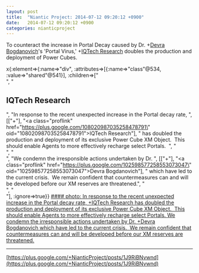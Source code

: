 ```yaml
---
layout: post
title:  "Niantic Project: 2014-07-12 09:20:12 +0900"
date:   2014-07-12 09:20:12 +0900
categories: nianticproject
---
```

To counteract the increase in Portal Decay caused by Dr. +[Devra Bogdanovich](https://plus.google.com/102598577258553073047 "")'s 'Portal Virus,' +[IQTech Research](https://plus.google.com/108020987035258478791 "") doubles the production and deployment of Power Cubes.

x{:element=>{:name=>"div", :attributes=>[{:name=>"class"@534, :value=>"shared"@541}], :children=>["<br />", "<h2>IQTech Research</h2>", "In response to the recent unexpected increase in the Portal decay rate, ", [["+"], "<a class=\"proflink\" href=\"https://plus.google.com/108020987035258478791\" oid=\"108020987035258478791\">IQTech Research</a>"], " has doubled the production and deployment of its exclusive Power Cube XM Object.  This should enable Agents to more effectively recharge select Portals.  ", "<br />", "<br />", "We condemn the irresponsible actions undertaken by Dr. ", [["+"], "<a class=\"proflink\" href=\"https://plus.google.com/102598577258553073047\" oid=\"102598577258553073047\">Devra Bogdanovich</a>"], " which have led to the current crisis.  We remain confident that countermeasures can and will be developed before our XM reserves are threatened.", "<br />", "<br />"], :ignore=>true}}
[#### photo: In response to the recent unexpected increase in the Portal decay rate, +IQTech Research has doubled the production and deployment of its exclusive Power Cube XM Object.  This should enable Agents to more effectively recharge select Portals.
We condemn the irresponsible actions undertaken by Dr. +Devra Bogdanovich which have led to the current crisis.  We remain confident that countermeasures can and will be developed before our XM reserves are threatened.](https://lh4.googleusercontent.com/-5KB_fwHMByI/U8Bx2byiv2I/AAAAAAAAAx0/U0oQ5FEkpxI/w1280-h1280/PowerCube.png "")
- - -
[https://plus.google.com/+NianticProject/posts/1J9RiBNvwnd](https://plus.google.com/+NianticProject/posts/1J9RiBNvwnd)
